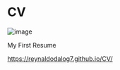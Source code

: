 # CV

![image](https://user-images.githubusercontent.com/64511429/138816771-3661f5f8-76c1-4025-ac08-37b75b2ca7ff.png)


My First Resume


https://reynaldodalog7.github.io/CV/
